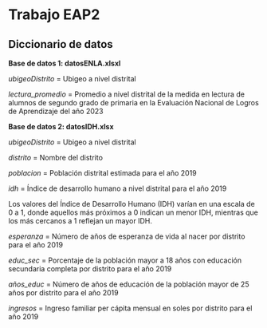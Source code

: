 Trabajo EAP2
================

## Diccionario de datos

**Base de datos 1: datosENLA.xlsxl**

*ubigeoDistrito* = Ubigeo a nivel distrital

*lectura_promedio* = Promedio a nivel distrital de la medida en lectura
de alumnos de segundo grado de primaria en la Evaluación Nacional de
Logros de Aprendizaje del año 2023

**Base de datos 2: datosIDH.xlsx**

*ubigeoDistrito* = Ubigeo a nivel distrital

*distrito* = Nombre del distrito

*poblacion* = Población distrital estimada para el año 2019

*idh* = Índice de desarrollo humano a nivel distrital para el año 2019

Los valores del Índice de Desarrollo Humano (IDH) varían en una escala
de 0 a 1, donde aquellos más próximos a 0 indican un menor IDH, mientras
que los más cercanos a 1 reflejan un mayor IDH.

*esperanza* = Número de años de esperanza de vida al nacer por distrito
para el año 2019

*educ_sec* = Porcentaje de la población mayor a 18 años con educación
secundaria completa por distrito para el año 2019

*años_educ* = Número de años de educación de la población mayor de 25
años por distrito para el año 2019

*ingresos* = Ingreso familiar per cápita mensual en soles por distrito
para el año 2019
